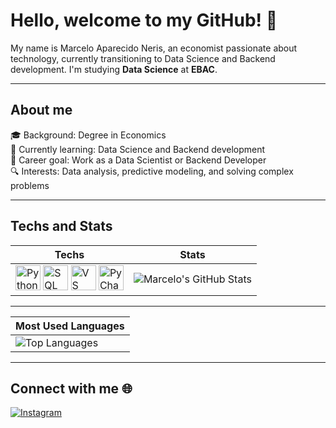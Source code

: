 # Hello, welcome to my GitHub! 👋

My name is Marcelo Aparecido Neris, an economist passionate about technology, currently transitioning to Data Science and Backend development. I'm studying **Data Science** at **EBAC**.

---

## About me
🎓 Background: Degree in Economics  
📘 Currently learning: Data Science and Backend development  
🎯 Career goal: Work as a Data Scientist or Backend Developer  
🔍 Interests: Data analysis, predictive modeling, and solving complex problems  

---

## Techs and Stats

| Techs | Stats |
|-------|-------|
| <img src="https://img.icons8.com/color/48/000000/python--v1.png" alt="Python" width="40"/> <img src="https://img.icons8.com/ios-filled/50/4479A1/sql.png" alt="SQL" width="40"/> <img src="https://img.icons8.com/color/48/000000/visual-studio-code-2019.png" alt="VS Code" width="40"/> <img src="https://img.icons8.com/color/48/000000/pycharm.png" alt="PyCharm" width="40"/> | ![Marcelo's GitHub Stats](https://github-readme-stats.vercel.app/api?username=neris99&show_icons=true&theme=dark) |

---

| Most Used Languages |
|----------------------|
| ![Top Languages](https://github-readme-stats.vercel.app/api/top-langs/?username=neris99&layout=compact&theme=dark) |

---

## Connect with me 🌐
[![Instagram](https://img.shields.io/badge/Instagram-E4405F?style=for-the-badge&logo=instagram&logoColor=white)](https://www.instagram.com/neris99/)


